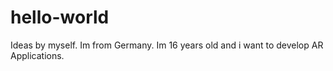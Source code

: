 # hello-world
Ideas by myself.
Im from Germany. 
Im 16 years old and i want to develop AR Applications.
